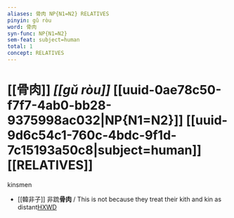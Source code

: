 ```yaml
---
aliases: 骨肉 NP{N1=N2} RELATIVES
pinyin: gǔ ròu
word: 骨肉
syn-func: NP{N1=N2}
sem-feat: subject=human
total: 1
concept: RELATIVES 
---
```

# [[骨肉]] *[[gǔ ròu]]*  [[uuid-0ae78c50-f7f7-4ab0-bb28-9375998ac032|NP{N1=N2}]] [[uuid-9d6c54c1-760c-4bdc-9f1d-7c15193a50c8|subject=human]] [[RELATIVES]]
kinsmen
 - [[韓非子]] 非䟽**骨肉** / This is not because they treat their kith and kin as distant[HXWD](https://hxwd.org/textview.html?location=KR3c0005_tls_049-11a.10)
